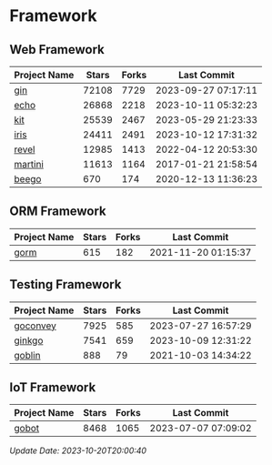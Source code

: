 # Framework

## Web Framework
| Project Name | Stars | Forks | Last Commit |
| ------------ | ----- | ----- | ----------- |
| [gin](https://github.com/gin-gonic/gin) | 72108 | 7729 | 2023-09-27 07:17:11 |
| [echo](https://github.com/labstack/echo) | 26868 | 2218 | 2023-10-11 05:32:23 |
| [kit](https://github.com/go-kit/kit) | 25539 | 2467 | 2023-05-29 21:23:33 |
| [iris](https://github.com/kataras/iris) | 24411 | 2491 | 2023-10-12 17:31:32 |
| [revel](https://github.com/revel/revel) | 12985 | 1413 | 2022-04-12 20:53:30 |
| [martini](https://github.com/go-martini/martini) | 11613 | 1164 | 2017-01-21 21:58:54 |
| [beego](https://github.com/astaxie/beego) | 670 | 174 | 2020-12-13 11:36:23 |

## ORM Framework
| Project Name | Stars | Forks | Last Commit |
| ------------ | ----- | ----- | ----------- |
| [gorm](https://github.com/jinzhu/gorm) | 615 | 182 | 2021-11-20 01:15:37 |

## Testing Framework
| Project Name | Stars | Forks | Last Commit |
| ------------ | ----- | ----- | ----------- |
| [goconvey](https://github.com/smartystreets/goconvey) | 7925 | 585 | 2023-07-27 16:57:29 |
| [ginkgo](https://github.com/onsi/ginkgo) | 7541 | 659 | 2023-10-09 12:31:22 |
| [goblin](https://github.com/franela/goblin) | 888 | 79 | 2021-10-03 14:34:22 |

## IoT Framework
| Project Name | Stars | Forks | Last Commit |
| ------------ | ----- | ----- | ----------- |
| [gobot](https://github.com/hybridgroup/gobot) | 8468 | 1065 | 2023-07-07 07:09:02 |

*Update Date: 2023-10-20T20:00:40*